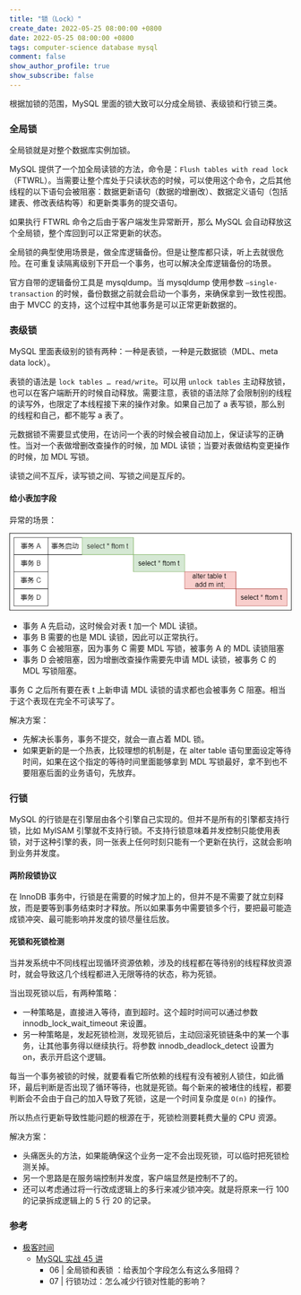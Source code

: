 ```yaml
---
title: "锁（Lock）"
create_date: 2022-05-25 08:00:00 +0800
date: 2022-05-25 08:00:00 +0800
tags: computer-science database mysql
comment: false
show_author_profile: true
show_subscribe: false
---
```


根据加锁的范围，MySQL 里面的锁大致可以分成全局锁、表级锁和行锁三类。

### 全局锁

全局锁就是对整个数据库实例加锁。

MySQL 提供了一个加全局读锁的方法，命令是：`Flush tables with read lock`（FTWRL）。当需要让整个库处于只读状态的时候，可以使用这个命令，之后其他线程的以下语句会被阻塞：数据更新语句（数据的增删改）、数据定义语句（包括建表、修改表结构等）和更新类事务的提交语句。

如果执行 FTWRL 命令之后由于客户端发生异常断开，那么 MySQL 会自动释放这个全局锁，整个库回到可以正常更新的状态。

全局锁的典型使用场景是，做全库逻辑备份。但是让整库都只读，听上去就很危险。在可重复读隔离级别下开启一个事务，也可以解决全库逻辑备份的场景。

官方自带的逻辑备份工具是 mysqldump。当 mysqldump 使用参数 `–single-transaction` 的时候，备份数据之前就会启动一个事务，来确保拿到一致性视图。由于 MVCC 的支持，这个过程中其他事务是可以正常更新数据的。

### 表级锁

MySQL 里面表级别的锁有两种：一种是表锁，一种是元数据锁（MDL、meta data lock）。

表锁的语法是 `lock tables … read/write`。可以用 `unlock tables` 主动释放锁，也可以在客户端断开的时候自动释放。需要注意，表锁的语法除了会限制别的线程的读写外，也限定了本线程接下来的操作对象。如果自己加了 a 表写锁，那么别的线程和自己，都不能写 a 表了。

元数据锁不需要显式使用，在访问一个表的时候会被自动加上，保证读写的正确性。当对一个表做增删改查操作的时候，加 MDL 读锁；当要对表做结构变更操作的时候，加 MDL 写锁。

读锁之间不互斥，读写锁之间、写锁之间是互斥的。

#### 给小表加字段

异常的场景：

<div style="text-align: center; margin: 5px auto">
<img src="/image/computer-science/database/mysql/lock_mdl_demo02.drawio.png">
</div>

- 事务 A 先启动，这时候会对表 t 加一个 MDL 读锁。
- 事务 B 需要的也是 MDL 读锁，因此可以正常执行。
- 事务 C 会被阻塞，因为事务 C 需要 MDL 写锁，被事务 A 的 MDL 读锁阻塞
- 事务 D 会被阻塞，因为增删改查操作需要先申请 MDL 读锁，被事务 C 的 MDL 写锁阻塞。

事务 C 之后所有要在表 t 上新申请 MDL 读锁的请求都也会被事务 C 阻塞。相当于这个表现在完全不可读写了。

解决方案：

- 先解决长事务，事务不提交，就会一直占着 MDL 锁。
- 如果更新的是一个热表，比较理想的机制是，在 alter table 语句里面设定等待时间，如果在这个指定的等待时间里面能够拿到 MDL 写锁最好，拿不到也不要阻塞后面的业务语句，先放弃。

### 行锁

MySQL 的行锁是在引擎层由各个引擎自己实现的。但并不是所有的引擎都支持行锁，比如 MyISAM 引擎就不支持行锁。不支持行锁意味着并发控制只能使用表锁，对于这种引擎的表，同一张表上任何时刻只能有一个更新在执行，这就会影响到业务并发度。

#### 两阶段锁协议

在 InnoDB 事务中，行锁是在需要的时候才加上的，但并不是不需要了就立刻释放，而是要等到事务结束时才释放。所以如果事务中需要锁多个行，要把最可能造成锁冲突、最可能影响并发度的锁尽量往后放。

#### 死锁和死锁检测

当并发系统中不同线程出现循环资源依赖，涉及的线程都在等待别的线程释放资源时，就会导致这几个线程都进入无限等待的状态，称为死锁。

当出现死锁以后，有两种策略：

- 一种策略是，直接进入等待，直到超时。这个超时时间可以通过参数 innodb_lock_wait_timeout 来设置。
- 另一种策略是，发起死锁检测，发现死锁后，主动回滚死锁链条中的某一个事务，让其他事务得以继续执行。将参数 innodb_deadlock_detect 设置为 on，表示开启这个逻辑。

每当一个事务被锁的时候，就要看看它所依赖的线程有没有被别人锁住，如此循环，最后判断是否出现了循环等待，也就是死锁。每个新来的被堵住的线程，都要判断会不会由于自己的加入导致了死锁，这是一个时间复杂度是 `O(n)` 的操作。

所以热点行更新导致性能问题的根源在于，死锁检测要耗费大量的 CPU 资源。

解决方案：

- 头痛医头的方法，如果能确保这个业务一定不会出现死锁，可以临时把死锁检测关掉。
- 另一个思路是在服务端控制并发度，客户端显然是控制不了的。
- 还可以考虑通过将一行改成逻辑上的多行来减少锁冲突。就是将原来一行 100 的记录拆成逻辑上的 5 行 20 的记录。

### 参考

- [极客时间](https://time.geekbang.org/)
  - [MySQL 实战 45 讲](https://time.geekbang.org/column/intro/100020801?tab=catalog)
    - 06 | 全局锁和表锁 ：给表加个字段怎么有这么多阻碍？
    - 07 | 行锁功过：怎么减少行锁对性能的影响？
